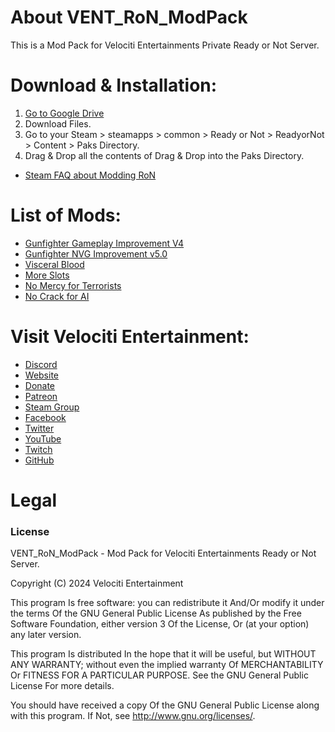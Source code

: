# About VENT_RoN_ModPack
This is a Mod Pack for Velociti Entertainments Private Ready or Not Server.

# Download & Installation:
1) [Go to Google Drive]( https://drive.google.com/drive/folders/11hDj9MZr3kEUFVjTU5D4NUKbFhZjVAv_?usp=drive_link )
2) Download Files.
3) Go to your Steam > steamapps > common > Ready or Not > ReadyorNot > Content > Paks Directory.
4) Drag & Drop all the contents of Drag & Drop into the Paks Directory.

* [Steam FAQ about Modding RoN]( https://steamcommunity.com/app/1144200/discussions/1/3825286048541332098/ )

# List of Mods:
* [Gunfighter Gameplay Improvement V4]( https://www.nexusmods.com/readyornot/mods/3160 )
* [Gunfighter NVG Improvement v5.0]( https://www.nexusmods.com/readyornot/mods/3615 )
* [Visceral Blood]( https://www.nexusmods.com/readyornot/mods/3311 )
* [More Slots]( https://mod.io/g/readyornot/m/more-slots1 )
* [No Mercy for Terrorists]( https://www.nexusmods.com/readyornot/mods/3234 )
* [No Crack for AI]( https://www.nexusmods.com/readyornot/mods/3169 )

# Visit Velociti Entertainment:
* [Discord]( https://discord.velocitientertainment.com )
* [Website]( https://velocitientertainment.com )
* [Donate]( https://velocitientertainment.weebly.com/donations.html )
* [Patreon]( https://www.patreon.com/VelocitiEntertainment?fan_landing=true )
* [Steam Group]( https://steamcommunity.com/groups/velocitientertainment )
* [Facebook]( https://facebook.com/VelocitiEntertainment )
* [Twitter]( https://twitter.com/VelocitiEnt )
* [YouTube]( https://youtube.com/user/HumanTree92 )
* [Twitch]( https://twitch.tv/humantree92 )
* [GitHub]( https://github.com/HumanTree92 )

# Legal
### License
VENT_RoN_ModPack - Mod Pack for Velociti Entertainments Ready or Not Server.

Copyright (C) 2024 Velociti Entertainment

This program Is free software: you can redistribute it And/Or modify it under the terms Of the GNU General Public License As published by the Free Software Foundation, either version 3 Of the License, Or (at your option) any later version.

This program Is distributed In the hope that it will be useful, but WITHOUT ANY WARRANTY; without even the implied warranty Of MERCHANTABILITY Or FITNESS FOR A PARTICULAR PURPOSE. See the GNU General Public License For more details.

You should have received a copy Of the GNU General Public License along with this program. If Not, see http://www.gnu.org/licenses/.
